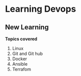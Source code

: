 # Learning Devops
## New Learning
**Topics covered**
1. Linux 
2. Git and Git hub
3. Docker
4. Ansible
5. Terrafom

